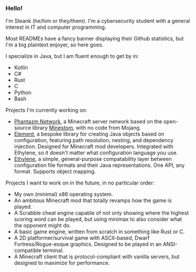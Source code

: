 ### Hello!
I'm Steank (he/him or they/them). I'm a cybersecurity student with a general interest in IT and computer programming.

Most READMEs have a fancy banner displaying their Github statistics, but I'm a big plaintext enjoyer, so here goes.

I specialize in Java, but I am fluent enough to get by in:
 * Kotlin
 * C#
 * Rust
 * C
 * Python
 * Bash

Projects I'm currently working on:
 * [Phantazm Network](https://github.com/PhantazmNetwork), a Minecraft server network based on the open-source library [Minestom](https://github.com/Minestom/Minestom), with no code from Mojang.
 * [Element](https://github.com/Steanky/Element), a bespoke library for creating Java objects based on configuration, featuring path resolution, nesting, and dependency injection. Designed for Minecraft mod developers. Integrated with Ethylene, so it doesn't matter what configuration language you use.
 * [Ethylene](https://github.com/Steanky/Ethylene), a simple, general-purpose compatability layer between configuration file formats and their Java representations. One API, any format. Supports object mapping.

Projects I want to work on in the future, in no particular order:
 * My own (minimal) x86 operating system.
 * An ambitous Minecraft mod that totally revamps how the game is played.
 * A Scrabble cheat engine capable of not only showing where the highest scoring word can be played, but using minimax to also consider what the opponent might do.
 * A basic game engine, written from scratch in something like Rust or C.
 * A 2D platformer/survival game with ASCII-based, Dwarf Fortress/Rogue-esque graphics. Designed to be played in an ANSI-compatible terminal.
 * A Minecraft client that is protocol-compliant with vanilla servers, but designed to maximize for performance.
